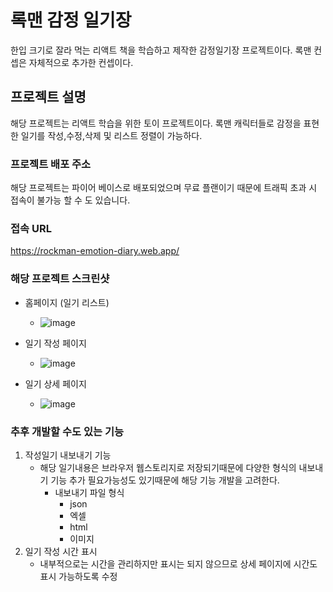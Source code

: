 # 록맨 감정 일기장
한입 크기로 잘라 먹는 리액트 책을 학습하고 
제작한 감정일기장 프로젝트이다.
록맨 컨셉은 자체적으로 추가한 컨셉이다.
## 프로젝트 설명
해당 프로젝트는 리액트 학습을 위한 토이 프로젝트이다.
록맨 캐릭터들로 감정을 표현한 일기를 작성,수정,삭제 및 리스트 정렬이 가능하다.
### 프로젝트 배포 주소
해당 프로젝트는 파이어 베이스로 배포되었으며
무료 플랜이기 때문에 트래픽 초과 시 접속이 불가능 할 수 도 있습니다.

### 접속 URL
https://rockman-emotion-diary.web.app/

### 해당 프로젝트 스크린샷
* 홈페이지 (일기 리스트)
  * ![image](https://github.com/tmxhsk99/react_emotion_diary/assets/43513435/ae0b4e2c-25f3-4261-bb3c-4af7ce34fc82)

* 일기 작성 페이지
  * ![image](https://github.com/tmxhsk99/react_emotion_diary/assets/43513435/9af99c86-7f03-4dc3-9427-51b196a4595d)

* 일기 상세 페이지
  * ![image](https://github.com/tmxhsk99/react_emotion_diary/assets/43513435/2a928a6a-ca49-4a2b-aff4-78fcf9f3365a)

### 추후 개발할 수도 있는 기능
1. 작성일기 내보내기 기능
   * 해당 일기내용은 브라우저 웹스토리지로 저장되기때문에 다양한 형식의 내보내기 기능 추가 필요가능성도 있기때문에 해당 기능 개발을 고려한다.
     * 내보내기 파일 형식
       * json
       * 엑셀
       * html
       * 이미지
2. 일기 작성 시간 표시
   * 내부적으로는 시간을 관리하지만 표시는 되지 않으므로 상세 페이지에 시간도 표시 가능하도록 수정